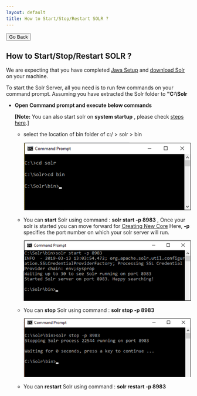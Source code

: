 ```yaml
---
layout: default
title: How to Start/Stop/Restart SOLR ?
---
```

<div class="backtoprevpage">
  <button id="backButton">Go Back</button>
</div>
<div class="page-title">
  <h2>How to Start/Stop/Restart SOLR ?</h2>
</div>
<div class="sub-section">
  <div class="section-content">
    <p>We are expecting that you have completed <a href="javasetup.html" target="_blank">Java Setup</a> and <a href="solrsetup.html" target="_blank">download Solr</a> on your machine.</p>
    <p>To start the Solr Server,  all you need is to run few commands on your command prompt.  Assuming you have extracted the Solr folder to <strong>"C:\Solr</strong></p>
  </div>
  <div class="section-content">
    <ul class="info-badges">
      <li>
        <div class="subinfo-title">
          <strong>Open Command prompt and execute below commands</strong>
        </div>
        <div class="subinfo-content">
          <p><strong>[Note:</strong> You can also start solr on <strong>system startup</strong> , please check <a href="startsolronsystemstartup.html" target="_blank">steps here</a>.]</p>
          <ul class="subinfo-badges">
            <li>
              <p>select the location of bin folder of  c:/ > solr > bin</p>
              <div class="product-img">
                <img src="/assets/images/cmd.png" alt="cmd" />
              </div>
            </li>
            <li>
              <p>You can <strong>start</strong> Solr using command : <strong>solr start -p 8983</strong> , Once your solr is started you can move forward for <a href="creatinganewcore.html" target="_blank">Creating New Core</a> Here,  <strong>-p</strong> specifies the port number on which your solr  server will run.</p>
              <div class="product-img">
                <img src="/assets/images/cmd2.png" alt="cmd2" />
              </div>
            </li>
            <li>
              <p>You can <strong>stop</strong> Solr using command : <strong>solr stop -p 8983</strong></p>
              <div class="product-img">
                <img src="/assets/images/stop.png" alt="stop" />
              </div>
            </li>
            <li>
              <p>You can <strong>restart</strong> Solr using command : <strong>solr restart -p 8983</strong></p>
            </li>
          </ul>
        </div>
      </li>
    </ul>
  </div>
</div>  
